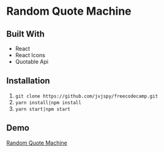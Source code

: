 # Random Quote Machine
## Built With
- React
- React Icons
- Quotable Api
## Installation
1. `git clone https://github.com/jvjspy/freecodecamp.git`
2. `yarn install|npm install`
3. `yarn start|npm start`
## Demo
[Random Quote Machine](https://codesandbox.io/s/random-quote-machine-9ijdt)
